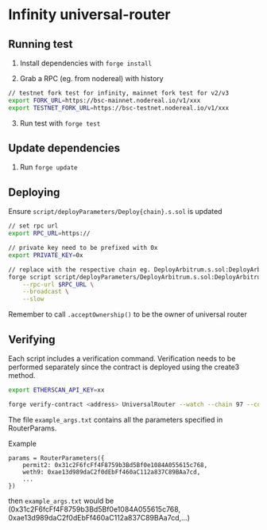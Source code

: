 # Infinity universal-router

## Running test

1. Install dependencies with `forge install`

2. Grab a RPC (eg. from nodereal) with history 
```bash
// testnet fork test for infinity, mainnet fork test for v2/v3 
export FORK_URL=https://bsc-mainnet.nodereal.io/v1/xxx
export TESTNET_FORK_URL=https://bsc-testnet.nodereal.io/v1/xxx
```

3. Run test with `forge test`

## Update dependencies

1. Run `forge update`

## Deploying 

Ensure `script/deployParameters/Deploy{chain}.s.sol` is updated 

```bash
// set rpc url
export RPC_URL=https://

// private key need to be prefixed with 0x
export PRIVATE_KEY=0x

// replace with the respective chain eg. DeployArbitrum.s.sol:DeployArbitrum
forge script script/deployParameters/DeployArbitrum.s.sol:DeployArbitrum -vvv \
    --rpc-url $RPC_URL \
    --broadcast \
    --slow 
``` 

Remember to call `.acceptOwnership()` to be the owner of universal router

## Verifying

Each script includes a verification command. Verification needs to be performed separately since the contract is deployed using the create3 method.

```bash
export ETHERSCAN_API_KEY=xx

forge verify-contract <address> UniversalRouter --watch --chain 97 --constructor-args-path example_args.txt
```

The file `example_args.txt` contains all the parameters specified in RouterParams.

Example
```solidity
params = RouterParameters({
    permit2: 0x31c2F6fcFf4F8759b3Bd5Bf0e1084A055615c768,
    weth9: 0xae13d989daC2f0dEbFf460aC112a837C89BAa7cd,
    ...
})
```

then `example_args.txt` would be (0x31c2F6fcFf4F8759b3Bd5Bf0e1084A055615c768, 0xae13d989daC2f0dEbFf460aC112a837C89BAa7cd,...)

